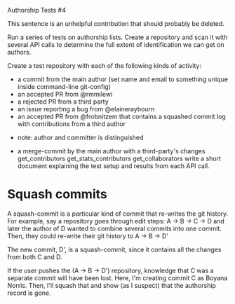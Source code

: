 Authorship Tests #4

This sentence is an unhelpful contribution that should probably be deleted.

Run a series of tests on authorship lists. Create a repository and scan it with several API calls to determine the full extent of identification we can get on authors.

 Create a test repository with each of the following kinds of activity:
* a commit from the main author (set name and email to something unique inside command-line git-config)
* an accepted PR from @rmmilewi
* a rejected PR from a third party
* an issue reporting a bug from @elaineraybourn
* an accepted PR from @frobnitzem that contains a squashed commit log with contributions from a third author
- note: author and committer is distinguished
* a merge-commit by the main author with a third-party's changes
 get_contributors
 get_stats_contributors
 get_collaborators
 write a short document explaining the test setup and results from each API call.

# Squash commits

A squash-commit is a particular kind of commit that re-writes the
git history.  For example, say a repository goes through edit steps:
A -> B -> C -> D
and later the author of D wanted to combine several commits
into one commit.  Then, they could re-write their git history to
A -> B -> D'

The new commit, D', is a squash-commit, since it contains all
the changes from both C and D.

If the user pushes the (A -> B -> D') repository, knowledge that
C was a separate commit will have been lost.
Here, I'm creating commit C as Boyana Norris.
Then, I'll squash that and show (as I suspect)
that the authorship record is gone.

